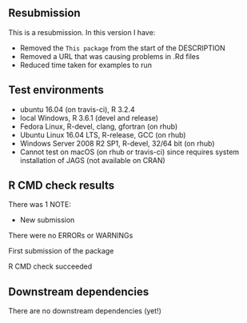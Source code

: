 ## Resubmission
This is a resubmission. In this version I have:

* Removed the `This package` from the start of the DESCRIPTION
* Removed a URL that was causing problems in .Rd files
* Reduced time taken for examples to run


## Test environments

* ubuntu 16.04 (on travis-ci), R 3.2.4
* local Windows, R 3.6.1 (devel and release)
* Fedora Linux, R-devel, clang, gfortran (on rhub)
* Ubuntu Linux 16.04 LTS, R-release, GCC (on rhub)
* Windows Server 2008 R2 SP1, R-devel, 32/64 bit (on rhub)
* Cannot test on macOS (on rhub or travis-ci) since requires system installation of JAGS (not available on CRAN)


## R CMD check results

There was 1 NOTE:
* New submission

There were no ERRORs or WARNINGs

First submission of the package

R CMD check succeeded


## Downstream dependencies

There are no downstream dependencies (yet!)
